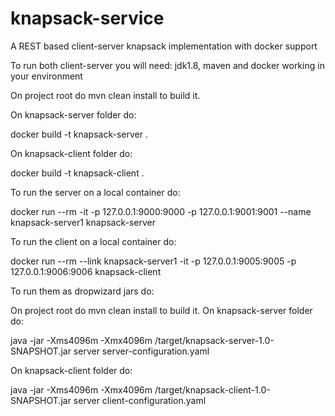 # knapsack-service
A REST based client-server knapsack implementation with docker support

To run both client-server you will need: jdk1.8, maven and docker working in your environment

On project root do mvn clean install to build it.

On knapsack-server folder do: 

docker build -t knapsack-server .

On knapsack-client folder do: 

docker build -t knapsack-client .

To run the server on a local container do: 

docker run --rm -it -p 127.0.0.1:9000:9000 -p 127.0.0.1:9001:9001 --name knapsack-server1 knapsack-server

To run the client on a local container do:

docker run --rm --link knapsack-server1  -it -p 127.0.0.1:9005:9005 -p 127.0.0.1:9006:9006 knapsack-client

To run them as dropwizard jars do:

On project root do mvn clean install to build it.
On knapsack-server folder do: 

java -jar -Xms4096m -Xmx4096m /target/knapsack-server-1.0-SNAPSHOT.jar server server-configuration.yaml

On knapsack-client folder do: 

java -jar -Xms4096m -Xmx4096m /target/knapsack-client-1.0-SNAPSHOT.jar server client-configuration.yaml
